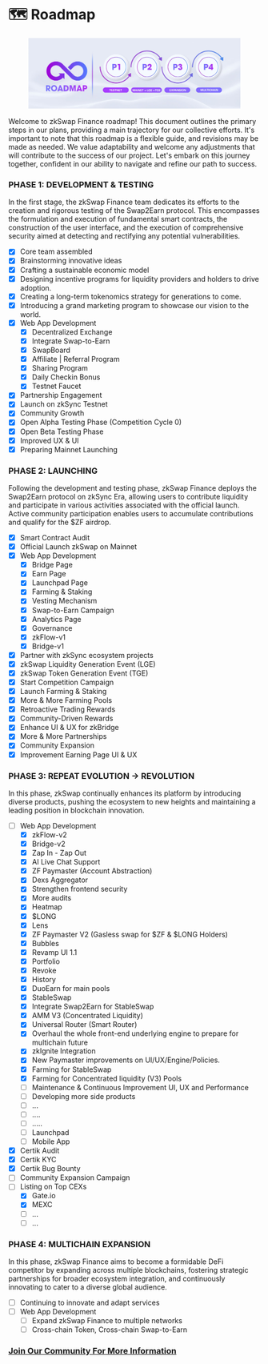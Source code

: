 # 🗺️ Roadmap

<figure><img src=".gitbook/assets/roadmap.jpg" alt=""><figcaption></figcaption></figure>

Welcome to zkSwap Finance roadmap! This document outlines the primary steps in our plans, providing a main trajectory for our collective efforts. It's important to note that this roadmap is a flexible guide, and revisions may be made as needed. We value adaptability and welcome any adjustments that will contribute to the success of our project. Let's embark on this journey together, confident in our ability to navigate and refine our path to success.

### **PHASE 1:** DEVELOPMENT & TESTING

In the first stage, the zkSwap Finance team dedicates its efforts to the creation and rigorous testing of the Swap2Earn protocol. This encompasses the formulation and execution of fundamental smart contracts, the construction of the user interface, and the execution of comprehensive security aimed at detecting and rectifying any potential vulnerabilities.

* [x] Core team assembled
* [x] Brainstorming innovative ideas&#x20;
* [x] Crafting a sustainable economic model&#x20;
* [x] Designing incentive programs for liquidity providers and holders to drive adoption.&#x20;
* [x] Creating a long-term tokenomics strategy for generations to come.&#x20;
* [x] Introducing a grand marketing program to showcase our vision to the world.
* [x] Web App Development
  * [x] Decentralized Exchange
  * [x] Integrate Swap-to-Earn
  * [x] SwapBoard
  * [x] Affiliate | Referral Program
  * [x] Sharing Program
  * [x] Daily Checkin Bonus
  * [x] Testnet Faucet
* [x] Partnership Engagement
* [x] Launch on zkSync Testnet
* [x] Community Growth
* [x] Open Alpha Testing Phase (Competition Cycle 0)
* [x] Open Beta Testing Phase
* [x] Improved UX & UI
* [x] Preparing Mainnet Launching

### **PHASE 2: LAUNCHING**

Following the development and testing phase, zkSwap Finance deploys the Swap2Earn protocol on zkSync Era, allowing users to contribute liquidity and participate in various activities associated with the official launch. Active community participation enables users to accumulate contributions and qualify for the $ZF airdrop.

* [x] Smart Contract Audit
* [x] Official Launch zkSwap on Mainnet
* [x] Web App Development
  * [x] Bridge Page
  * [x] Earn Page
  * [x] Launchpad Page
  * [x] Farming & Staking
  * [x] Vesting Mechanism
  * [x] Swap-to-Earn Campaign
  * [x] Analytics Page
  * [x] Governance
  * [x] zkFlow-v1
  * [x] Bridge-v1
* [x] Partner with zkSync ecosystem projects
* [x] zkSwap Liquidity Generation Event (LGE)
* [x] zkSwap Token Generation Event (TGE)
* [x] Start Competition Campaign
* [x] Launch Farming & Staking&#x20;
* [x] More & More Farming Pools
* [x] Retroactive Trading Rewards&#x20;
* [x] Community-Driven Rewards&#x20;
* [x] Enhance UI & UX for zkBridge
* [x] More & More Partnerships
* [x] Community Expansion
* [x] Improvement Earning Page UI & UX

### **PHASE 3: REPEAT EVOLUTION -> REVOLUTION**

In this phase, zkSwap continually enhances its platform by introducing diverse products, pushing the ecosystem to new heights and maintaining a leading position in blockchain innovation.

* [ ] Web App Development
  * [x] zkFlow-v2
  * [x] Bridge-v2
  * [x] Zap In - Zap Out
  * [x] AI Live Chat Support
  * [x] ZF Paymaster (Account Abstraction)
  * [x] Dexs Aggregator
  * [x] Strengthen frontend security
  * [x] More audits
  * [x] Heatmap
  * [x] $LONG
  * [x] Lens
  * [x] ZF Paymaster V2 (Gasless swap for $ZF & $LONG Holders)
  * [x] Bubbles
  * [x] Revamp UI 1.1
  * [x] Portfolio
  * [x] Revoke
  * [x] History
  * [x] DuoEarn for main pools
  * [x] StableSwap
  * [x] Integrate Swap2Earn for StableSwap
  * [x] AMM V3 (Concentrated Liquidity)
  * [x] Universal Router (Smart Router)
  * [x] Overhaul the whole front-end underlying engine to prepare for multichain future
  * [x] zkIgnite Integration
  * [x] New Paymaster improvements on UI/UX/Engine/Policies.
  * [x] Farming for StableSwap
  * [x] Farming for Concentrated liquidity (V3) Pools
  * [ ] Maintenance & Continuous Improvement UI, UX and Performance&#x20;
  * [ ] Developing more side products
  * [ ] ...
  * [ ] ....
  * [ ] .....
  * [ ] Launchpad
  * [ ] Mobile App
* [x] Certik Audit
* [x] Certik KYC
* [x] Certik Bug Bounty
* [ ] Community Expansion Campaign
* [ ] Listing on Top CEXs
  * [x] Gate.io
  * [x] MEXC
  * [ ] ...
  * [ ] ...

### **PHASE 4: MULTICHAIN EXPANSION**

In this phase, zkSwap Finance aims to become a formidable DeFi competitor by expanding across multiple blockchains, fostering strategic partnerships for broader ecosystem integration, and continuously innovating to cater to a diverse global audience.

* [ ] Continuing to innovate and adapt services
* [ ] Web App Development
  * [ ] Expand zkSwap Finance to multiple networks
  * [ ] Cross-chain Token, Cross-chain Swap-to-Earn

### [**Join Our Community For More Information**](official-links.md) 

